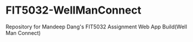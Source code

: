 # FIT5032-WellManConnect
Repository for Mandeep Dang's FIT5032 Assignment Web App Build(Well Man Connect)

